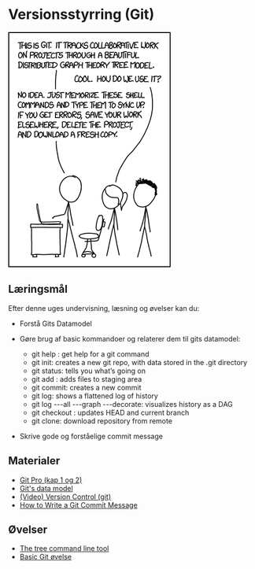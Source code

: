 <script src="https://code.jquery.com/jquery-3.2.1.min.js"></script>
<script src="script.js"></script>

# Versionsstyrring (Git)

![](img/git.png)

## Læringsmål
Efter denne uges undervisning, læsning og øvelser kan du:
* Forstå Gits Datamodel
* Gøre brug af basic kommandoer og relaterer dem til gits datamodel:
	* git help <command>: get help for a git command
	* git init: creates a new git repo, with data stored in the .git directory
	* git status: tells you what’s going on
	* git add <filename>: adds files to staging area
	* git commit: creates a new commit
	* git log: shows a flattened log of history
	* git log ---all ---graph ---decorate: visualizes history as a DAG
	* git checkout <revision>: updates HEAD and current branch
	* git clone: download repository from remote

* Skrive gode og forståelige commit message

## Materialer
* [Git Pro (kap 1 og 2)](https://git-scm.com/book/en/v2)
* [Git's data model](materialer/git_datamodel.md)
* [(Video) Version Control (git)](https://www.youtube.com/watch?v=2sjqTHE0zok&t=964s)
* [How to Write a Git Commit Message](https://chris.beams.io/posts/git-commit/)

## Øvelser
* [The tree command line tool](materialer/tree_exercise.md)
* [Basic Git øvelse](materialer/git_ex_1.md)
